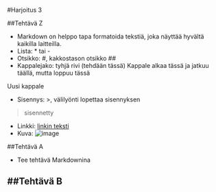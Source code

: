 #Harjoitus 3
 
##Tehtävä Z 
- Markdown on helppo tapa formatoida tekstiä, joka näyttää hyvältä
kaikilla laitteilla.
- Lista: * tai -
- Otsikko: #, kakkostason otsikko ##
- Kappalejako: tyhjä rivi (tehdään tässä) 
Kappale alkaa tässä
ja jatkuu täällä, mutta loppuu tässä
 
Uusi kappale 
- Sisennys: >, välilyönti lopettaa sisennyksen
>sisennetty 
- Linkki: [linkin teksti](www.google.fi)
- Kuva: ![image](https://upload.wikimedia.org/wikipedia/commons/thumb/3/35/Tux.svg/1200px-Tux.svg.png)

##Tehtävä A
- Tee tehtävä Markdownina

##Tehtävä B
- 
